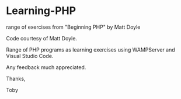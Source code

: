 # Learning-PHP
range of exercises from "Beginning PHP" by Matt Doyle

Code courtesy of Matt Doyle.

Range of PHP programs as learning exercises using WAMPServer and Visual Studio Code.

Any feedback much appreciated.

Thanks,

Toby
